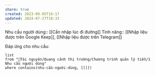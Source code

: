 ```yaml
---
share: true
created: 2023-09-05T16:17
updated: 2024-07-27T18:33
---
```

Nhu cầu người dùng:: [[Cần nhập lúc đi đường]]
Tính năng:: [[Nhập liệu được trên Google Keep]], [[Nhập liệu được trên Telegram]]

Đáp ứng cho nhu cầu:
```dataview
list
from "📜Tài nguyên/Quang cảnh thị trường/Chương trình quản lý tiền/1 Nhu cầu người dùng" 
where contains(nhu-cầu-người-dùng, [[]])
```
